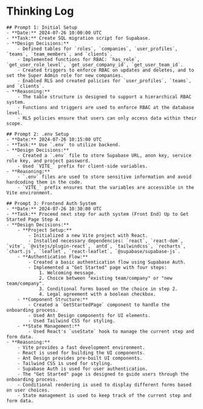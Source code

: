 # Thinking Log

    ## Prompt 1: Initial Setup
    - **Date:** 2024-07-26 10:00:00 UTC
    - **Task:** Create SQL migration script for Supabase.
    - **Design Decisions:**
        - Defined tables for `roles`, `companies`, `user_profiles`, `teams`, `team_members`, and `clients`.
        - Implemented functions for RBAC: `has_role`, `get_user_role_level`, `get_user_company_id`, `get_user_team_id`.
        - Created triggers to enforce RBAC on updates and deletes, and to set the Super Admin role for new companies.
        - Enabled RLS and created policies for `user_profiles`, `teams`, and `clients`.
    - **Reasoning:**
        - The table structure is designed to support a hierarchical RBAC system.
        - Functions and triggers are used to enforce RBAC at the database level.
        - RLS policies ensure that users can only access data within their scope.

    ## Prompt 2: .env Setup
    - **Date:** 2024-07-26 10:15:00 UTC
    - **Task:** Use `.env` to utilize backend.
    - **Design Decisions:**
        - Created a `.env` file to store Supabase URL, anon key, service role key, and project password.
        - Used `VITE_` prefix for client-side variables.
    - **Reasoning:**
        - `.env` files are used to store sensitive information and avoid hardcoding them in the code.
        - `VITE_` prefix ensures that the variables are accessible in the Vite environment.

    ## Prompt 3: Frontend Auth System
    - **Date:** 2024-07-26 10:30:00 UTC
    - **Task:** Proceed next step for auth system (Front End) Up to Get Started Page Step 4.
    - **Design Decisions:**
        - **Project Setup:**
            - Initialized a new Vite project with React.
            - Installed necessary dependencies: `react`, `react-dom`, `vite`, `@vitejs/plugin-react`, `antd`, `tailwindcss`, `recharts`, `chart.js`, `leaflet`, `react-leaflet`, `@supabase/supabase-js`.
        - **Authentication Flow:**
            - Created a basic authentication flow using Supabase Auth.
            - Implemented a "Get Started" page with four steps:
                1. Welcoming message.
                2. Choice between "existing team/company" or "new team/company".
                3. Conditional forms based on the choice in step 2.
                4. Legal agreement with a boolean checkbox.
        - **Component Structure:**
            - Created a `GetStartedPage` component to handle the onboarding process.
            - Used Ant Design components for UI elements.
            - Used Tailwind CSS for styling.
        - **State Management:**
            - Used React's `useState` hook to manage the current step and form data.
    - **Reasoning:**
        - Vite provides a fast development environment.
        - React is used for building the UI components.
        - Ant Design provides pre-built UI components.
        - Tailwind CSS is used for styling.
        - Supabase Auth is used for user authentication.
        - The "Get Started" page is designed to guide users through the onboarding process.
        - Conditional rendering is used to display different forms based on user choices.
        - State management is used to keep track of the current step and form data.
